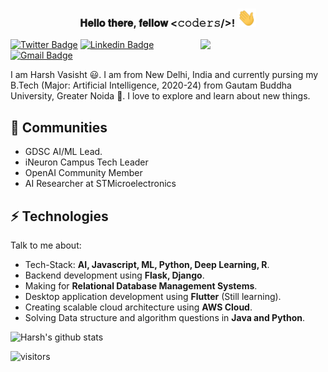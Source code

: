 <h3 align="center"> 𝐇𝐞𝐥𝐥𝐨 𝐭𝐡𝐞𝐫𝐞, 𝐟𝐞𝐥𝐥𝐨𝐰 <𝚌𝚘𝚍𝚎𝚛𝚜/>! <img src="https://raw.githubusercontent.com/ABSphreak/ABSphreak/master/gifs/Hi.gif" width="30px"></h3>
<!-- Heading -->
<!-- <h3 align="center"><img src = "https://raw.githubusercontent.com/MartinHeinz/MartinHeinz/master/wave.gif" width = 30px> Hi there! I'm Harsh Vasisht</h3> -->

<!-- Profile Views -->
<!-- 
<p align="left"> <img src="https://komarev.com/ghpvc/?username=DamnIt-Harsh&label=Profile%20views&color=0e75b6&style=flat" alt="isrealodejobi" />
</p>

<p align="center">
  <a href="https://www.linkedin.com/in/HarshVasisht/">LinkedIn</a> •
  <a href="https://twitter.com/HarshVasisht">Twitter</a>
</p>
 -->


<img align='right' src='https://user-images.githubusercontent.com/5713670/87202985-820dcb80-c2b6-11ea-9f56-7ec461c497c3.gif' width='200"'>

[![Twitter Badge](https://img.shields.io/badge/-@HarshVasisht-1ca0f1?style=flat-square&labelColor=1ca0f1&logo=twitter&logoColor=white&link=https://twitter.com/HarshVasisht)](https://twitter.com/HarshVasisht) [![Linkedin Badge](https://img.shields.io/badge/-HarshVasisht-blue?style=flat-square&logo=Linkedin&logoColor=white&link=https://www.linkedin.com/in/HarshVasisht/)](https://www.linkedin.com/in/HarshVasisht/) [![Gmail Badge](https://img.shields.io/badge/-HarryVasisht@gmail.com-c14438?style=flat-square&logo=Gmail&logoColor=white&link=mailto:HarryVasisht@gmail.com)](mailto:HarryVasisht@gmail.com)

I am Harsh Vasisht 😃. I am from New Delhi, India and currently pursing my B.Tech (Major: Artificial Intelligence, 2020-24) from Gautam Buddha University, Greater Noida 🏫. I love to explore and learn about new things.
## 👯 Communities
* GDSC AI/ML Lead.
* iNeuron Campus Tech Leader
* OpenAI Community Member
* AI Researcher at STMicroelectronics
## ⚡ Technologies
Talk to me about:
- Tech-Stack: **AI, Javascript, ML, Python, Deep Learning, R**.
- Backend development using **Flask, Django**.
- Making for **Relational Database Management Systems**.
- Desktop application development using **Flutter** (Still learning).
- Creating scalable cloud architecture using **AWS Cloud**.
- Solving Data structure and algorithm questions in **Java and Python**.

![Harsh's github stats](https://github-readme-stats.vercel.app/api?username=DamnIt-Harsh&hide=["issues"]&show_icons=true)

![visitors](https://visitor-badge.glitch.me/badge?page_id=DamnIt-Harsh.DamnIt-Harsh)

